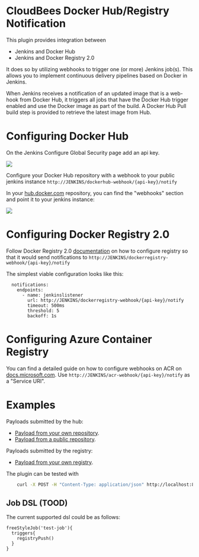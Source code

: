 CloudBees Docker Hub/Registry Notification
================

This plugin provides integration between 
* Jenkins and Docker Hub
* Jenkins and Docker Registry 2.0

It does so by utilizing webhooks to trigger one (or more) Jenkins job(s).
This allows you to implement continuous delivery pipelines based on Docker in Jenkins.

When Jenkins receives a notification of an updated image that is a web-hook from
Docker Hub, it triggers all jobs that have the Docker Hub
trigger enabled and use the Docker image as part of the build. A
Docker Hub Pull build step is provided to retrieve the latest image from
Hub.

# Configuring Docker Hub

On the Jenkins Configure Global Security page add an api key.

<img src="apitoken.png">

Configure your Docker Hub repository with a webhook to your public jenkins instance `http://JENKINS/dockerhub-webhook/{api-key}/notify`

In your <a href="https://hub.docker.com/">hub.docker.com</a> repository, you can find the "webhooks" section and point it to your jenkins instance: 

<img src="dockerhub.png">

# Configuring Docker Registry 2.0

Follow Docker Registry 2.0 [documentation](https://docs.docker.com/registry/notifications/) on how to configure registry so that it would send notifications to `http://JENKINS/dockerregistry-webhook/{api-key}/notify`

The simplest viable configuration looks like this:
```
  notifications:
    endpoints:
      - name: jenkinslistener
        url: http://JENKINS/dockerregistry-webhook/{api-key}/notify
        timeout: 500ms
        threshold: 5
        backoff: 1s
```

# Configuring Azure Container Registry

You can find a detailed guide on how to configure webhooks on ACR on
[docs.microsoft.com](https://docs.microsoft.com/en-us/azure/container-registry/container-registry-webhook).
Use `http://JENKINS/acr-webhook/{api-key}/notify` as a "Service URI".


# Examples

Payloads submitted by the hub:

* [Payload from your own repository](src/test/resources/own-repository-payload.json).
* [Payload from a public repository](src/test/resources/public-repository-payload.json).

Payloads submitted by the registry:

* [Payload from your own registry](/src/test/resources/private-registry-payload-1-repository.json).

The plugin can be tested with

```bash
    curl -X POST -H "Content-Type: application/json" http://localhost:8080/jenkins/dockerhub-webhook/{api-key}/notify -d @src/test/resources/public-repository-payload.json
```

## Job DSL (TOOD)

The current supported dsl could be as follows:
```
freeStyleJob('test-job'){
  triggers{
    registryPush()
  }
}
```
